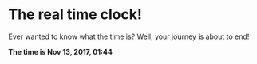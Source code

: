 # The real time clock!

Ever wanted to know what the time is? Well, your journey is about to end!

**The time is Nov 13, 2017, 01:44**